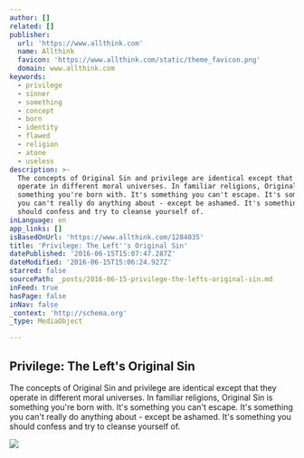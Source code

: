 ```yaml
---
author: []
related: []
publisher:
  url: 'https://www.allthink.com'
  name: Allthink
  favicon: 'https://www.allthink.com/static/theme_favicon.png'
  domain: www.allthink.com
keywords:
  - privilege
  - sinner
  - something
  - concept
  - born
  - identity
  - flawed
  - religion
  - atone
  - useless
description: >-
  The concepts of Original Sin and privilege are identical except that they
  operate in different moral universes. In familiar religions, Original Sin is
  something you're born with. It's something you can't escape. It's something
  you can't really do anything about - except be ashamed. It's something you
  should confess and try to cleanse yourself of.
inLanguage: en
app_links: []
isBasedOnUrl: 'https://www.allthink.com/1284035'
title: 'Privilege: The Left''s Original Sin'
datePublished: '2016-06-15T15:07:47.287Z'
dateModified: '2016-06-15T15:06:24.927Z'
starred: false
sourcePath: _posts/2016-06-15-privilege-the-lefts-original-sin.md
inFeed: true
hasPage: false
inNav: false
_context: 'http://schema.org'
_type: MediaObject

---
```

<article style=""><h1>Privilege: The Left's Original Sin</h1><p>The concepts of Original Sin and privilege are identical except that they operate in different moral universes. In familiar religions, Original Sin is something you're born with. It's something you can't escape. It's something you can't really do anything about - except be ashamed. It's something you should confess and try to cleanse yourself of.</p><img src="http://plaintext.allthink.com/i/E8EF7EB38AFBD1143A33474E7DA7F048DA5F81E90A3C0D0D698EDC8690E6730E/800x600.crop.jpg" /></article>
